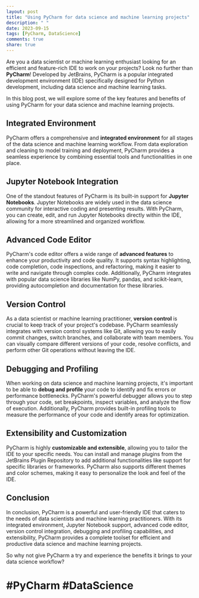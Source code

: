 ```yaml
---
layout: post
title: "Using PyCharm for data science and machine learning projects"
description: " "
date: 2023-09-15
tags: [PyCharm, DataScience]
comments: true
share: true
---
```


Are you a data scientist or machine learning enthusiast looking for an efficient and feature-rich IDE to work on your projects? Look no further than **PyCharm**! Developed by JetBrains, PyCharm is a popular integrated development environment (IDE) specifically designed for Python development, including data science and machine learning tasks.

In this blog post, we will explore some of the key features and benefits of using PyCharm for your data science and machine learning projects.

## Integrated Environment

PyCharm offers a comprehensive and **integrated environment** for all stages of the data science and machine learning workflow. From data exploration and cleaning to model training and deployment, PyCharm provides a seamless experience by combining essential tools and functionalities in one place.

## Jupyter Notebook Integration

One of the standout features of PyCharm is its built-in support for **Jupyter Notebooks**. Jupyter Notebooks are widely used in the data science community for interactive coding and presenting results. With PyCharm, you can create, edit, and run Jupyter Notebooks directly within the IDE, allowing for a more streamlined and organized workflow.

## Advanced Code Editor

PyCharm's code editor offers a wide range of **advanced features** to enhance your productivity and code quality. It supports syntax highlighting, code completion, code inspections, and refactoring, making it easier to write and navigate through complex code. Additionally, PyCharm integrates with popular data science libraries like NumPy, pandas, and scikit-learn, providing autocompletion and documentation for these libraries.

## Version Control

As a data scientist or machine learning practitioner, **version control** is crucial to keep track of your project's codebase. PyCharm seamlessly integrates with version control systems like Git, allowing you to easily commit changes, switch branches, and collaborate with team members. You can visually compare different versions of your code, resolve conflicts, and perform other Git operations without leaving the IDE.

## Debugging and Profiling

When working on data science and machine learning projects, it's important to be able to **debug and profile** your code to identify and fix errors or performance bottlenecks. PyCharm's powerful debugger allows you to step through your code, set breakpoints, inspect variables, and analyze the flow of execution. Additionally, PyCharm provides built-in profiling tools to measure the performance of your code and identify areas for optimization.

## Extensibility and Customization

PyCharm is highly **customizable and extensible**, allowing you to tailor the IDE to your specific needs. You can install and manage plugins from the JetBrains Plugin Repository to add additional functionalities like support for specific libraries or frameworks. PyCharm also supports different themes and color schemes, making it easy to personalize the look and feel of the IDE.

## Conclusion

In conclusion, PyCharm is a powerful and user-friendly IDE that caters to the needs of data scientists and machine learning practitioners. With its integrated environment, Jupyter Notebook support, advanced code editor, version control integration, debugging and profiling capabilities, and extensibility, PyCharm provides a complete toolset for efficient and productive data science and machine learning projects.

So why not give PyCharm a try and experience the benefits it brings to your data science workflow?

# #PyCharm #DataScience
